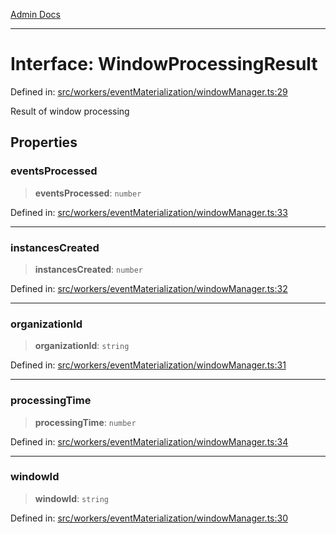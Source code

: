 [Admin Docs](/)

***

# Interface: WindowProcessingResult

Defined in: [src/workers/eventMaterialization/windowManager.ts:29](https://github.com/gautam-divyanshu/talawa-api/blob/22f85ff86fcf5f38b53dcdb9fe90ab33ea32d944/src/workers/eventMaterialization/windowManager.ts#L29)

Result of window processing

## Properties

### eventsProcessed

> **eventsProcessed**: `number`

Defined in: [src/workers/eventMaterialization/windowManager.ts:33](https://github.com/gautam-divyanshu/talawa-api/blob/22f85ff86fcf5f38b53dcdb9fe90ab33ea32d944/src/workers/eventMaterialization/windowManager.ts#L33)

***

### instancesCreated

> **instancesCreated**: `number`

Defined in: [src/workers/eventMaterialization/windowManager.ts:32](https://github.com/gautam-divyanshu/talawa-api/blob/22f85ff86fcf5f38b53dcdb9fe90ab33ea32d944/src/workers/eventMaterialization/windowManager.ts#L32)

***

### organizationId

> **organizationId**: `string`

Defined in: [src/workers/eventMaterialization/windowManager.ts:31](https://github.com/gautam-divyanshu/talawa-api/blob/22f85ff86fcf5f38b53dcdb9fe90ab33ea32d944/src/workers/eventMaterialization/windowManager.ts#L31)

***

### processingTime

> **processingTime**: `number`

Defined in: [src/workers/eventMaterialization/windowManager.ts:34](https://github.com/gautam-divyanshu/talawa-api/blob/22f85ff86fcf5f38b53dcdb9fe90ab33ea32d944/src/workers/eventMaterialization/windowManager.ts#L34)

***

### windowId

> **windowId**: `string`

Defined in: [src/workers/eventMaterialization/windowManager.ts:30](https://github.com/gautam-divyanshu/talawa-api/blob/22f85ff86fcf5f38b53dcdb9fe90ab33ea32d944/src/workers/eventMaterialization/windowManager.ts#L30)
